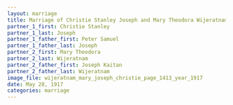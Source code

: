 ```yaml
---
layout: marriage
title: Marriage of Christie Stanley Joseph and Mary Theodora Wijeratnam
partner_1_first: Christie Stanley
partner_1_last: Joseph
partner_1_father_first: Peter Samuel
partner_1_father_last: Joseph
partner_2_first: Mary Theodora
partner_2_last: Wijeratnam
partner_2_father_first: Joseph Kaitan
partner_2_father_last: Wijeratnam
image_file: wijeratnam_mary_joseph_christie_page_1413_year_1917
date: May 28, 1917
categories: marriage
---
```


